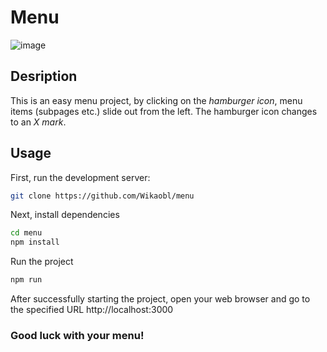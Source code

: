 # Menu

![image](https://github.com/Wikaobl/menu/assets/107032701/eb15dbd0-88fe-4400-ab40-728db1f4bc86)

## Desription

This is an easy menu project, by clicking on the _hamburger icon_, menu items (subpages etc.) slide out from the left. The hamburger icon changes to an _X mark_.

## Usage

First, run the development server:

```bash
git clone https://github.com/Wikaobl/menu
```

Next, install dependencies

```bash
cd menu
npm install
```

Run the project

```bash
npm run
```

After successfully starting the project, open your web browser and go to the specified URL http://localhost:3000

### Good luck with your menu!
